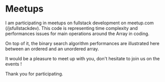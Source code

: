 # Meetups

I am participating in meetups on fullstack development on meetup.com (/jsfullstackdev).
This code is representing time complexity and performances issues for main operations around the Array in coding.

On top of it, the binary search algorithm performances are illustrated here between an ordered and an unordered array.

It would be a pleasure to meet up with you, don't hesitate to join us on the events !

Thank you for participating.
